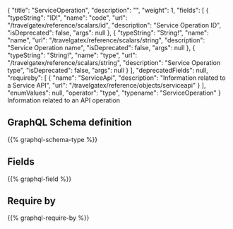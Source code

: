 {
  "title": "ServiceOperation",
  "description": "",
  "weight": 1,
  "fields": [
    {
      "typeString": "ID!",
      "name": "code",
      "url": "/travelgatex/reference/scalars/id",
      "description": "Service Operation ID",
      "isDeprecated": false,
      "args": null
    },
    {
      "typeString": "String!",
      "name": "name",
      "url": "/travelgatex/reference/scalars/string",
      "description": "Service Operation name",
      "isDeprecated": false,
      "args": null
    },
    {
      "typeString": "String!",
      "name": "type",
      "url": "/travelgatex/reference/scalars/string",
      "description": "Service Operation type",
      "isDeprecated": false,
      "args": null
    }
  ],
  "deprecatedFields": null,
  "requireby": [
    {
      "name": "ServiceApi",
      "description": "Information related to a Service API",
      "url": "/travelgatex/reference/objects/serviceapi"
    }
  ],
  "enumValues": null,
  "operator": "type",
  "typename": "ServiceOperation"
}
Information related to an API operation
## GraphQL Schema definition

{{% graphql-schema-type %}}

## Fields

{{% graphql-field %}}

## Require by

{{% graphql-require-by %}}

